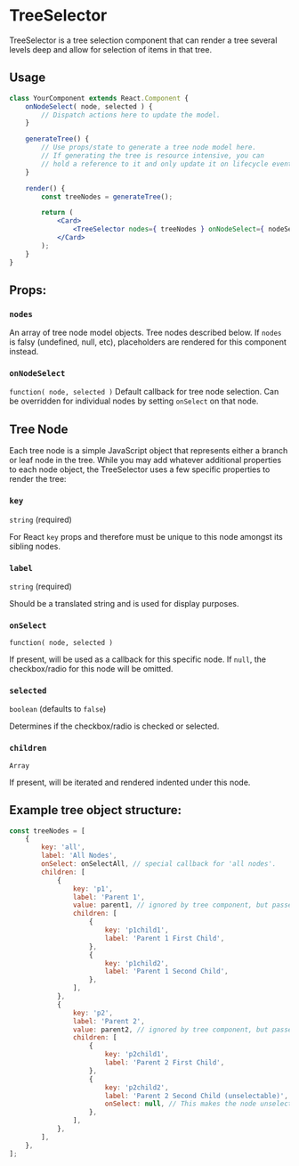 TreeSelector
============

TreeSelector is a tree selection component that can render a tree several levels
deep and allow for selection of items in that tree.

## Usage

```jsx
class YourComponent extends React.Component {
	onNodeSelect( node, selected ) {
		// Dispatch actions here to update the model.
	}

	generateTree() {
		// Use props/state to generate a tree node model here.
		// If generating the tree is resource intensive, you can
		// hold a reference to it and only update it on lifecycle events.
	}

	render() {
		const treeNodes = generateTree();

		return (
			<Card>
				<TreeSelector nodes={ treeNodes } onNodeSelect={ nodeSelect } />
			</Card>
		);
	}
}
```

## Props:

### `nodes`

An array of tree node model objects. Tree nodes described below.
If `nodes` is falsy (undefined, null, etc), placeholders are rendered for this
component instead.

### `onNodeSelect`

`function( node, selected )`
Default callback for tree node selection.
Can be overridden for individual nodes by setting `onSelect` on that node.

## Tree Node

Each tree node is a simple JavaScript object that represents either a branch or
leaf node in the tree. While you may add whatever additional properties to each
node object, the TreeSelector uses a few specific properties to render the tree:

### `key`
`string` (required)

For React `key` props and therefore must be unique to this node amongst its sibling nodes.

### `label`
`string` (required)

Should be a translated string and is used for display purposes.

### `onSelect`
`function( node, selected )`

If present, will be used as a callback for this specific node.
If `null`, the checkbox/radio for this node will be omitted.

### `selected`
`boolean` (defaults to `false`)

Determines if the checkbox/radio is checked or selected.

### `children`
`Array`

If present, will be iterated and rendered indented under this node.

## Example tree object structure:

```js
const treeNodes = [
	{
		key: 'all',
		label: 'All Nodes',
		onSelect: onSelectAll, // special callback for 'all nodes'.
		children: [
			{
				key: 'p1',
				label: 'Parent 1',
				value: parent1, // ignored by tree component, but passed back in callback.
				children: [
					{
						key: 'p1child1',
						label: 'Parent 1 First Child',
					},
					{
						key: 'p1child2',
						label: 'Parent 1 Second Child',
					},
				],
			},
			{
				key: 'p2',
				label: 'Parent 2',
				value: parent2, // ignored by tree component, but passed back in callback.
				children: [
					{
						key: 'p2child1',
						label: 'Parent 2 First Child',
					},
					{
						key: 'p2child2',
						label: 'Parent 2 Second Child (unselectable)',
						onSelect: null, // This makes the node unselectable.
					},
				],
			},
		],
	},
];
```

